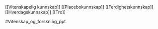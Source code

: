 [[Vitenskapelig kunnskap]]
[[Placebokunnskap]]
[[Ferdighetskunnskap]]
[[Hverdagskunnskap]]
[[Tro]]

#Vitenskap_og_forskning_ppt

